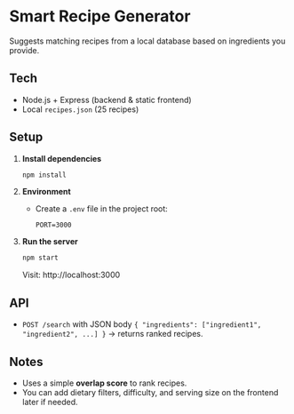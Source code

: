 # Smart Recipe Generator

Suggests matching recipes from a local database based on ingredients you provide.

## Tech
- Node.js + Express (backend & static frontend)
- Local `recipes.json` (25 recipes)

## Setup
1. **Install dependencies**
   ```bash
   npm install
   ```

2. **Environment**
   - Create a `.env` file in the project root:
     ```env
     PORT=3000
     ```

3. **Run the server**
   ```bash
   npm start
   ```
   Visit: http://localhost:3000

## API
- `POST /search` with JSON body `{ "ingredients": ["ingredient1", "ingredient2", ...] }` → returns ranked recipes.

## Notes
- Uses a simple **overlap score** to rank recipes.
- You can add dietary filters, difficulty, and serving size on the frontend later if needed.

